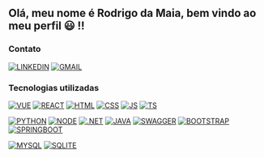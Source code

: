 ## Olá, meu nome é Rodrigo da Maia, bem vindo ao meu perfil 😃 !! 

### Contato

[![LINKEDIN](https://img.shields.io/badge/LINKEDIN-0E76A8?style=for-the-badge&logo=linkedin&logoColor=white)](https://www.linkedin.com/in/rodrigo-da-maia-eberle-4b1b0a231/)
[![GMAIL](https://img.shields.io/badge/GMAIL-white?style=for-the-badge&logo=gmail&logoColor=red)](mailto:rodrigomaiaeberle@gmail.com)

### Tecnologias utilizadas

[![VUE](https://img.shields.io/badge/-Vue.js-4FC08D?style=for-the-badge&logo=vuedotjs&logoColor=white)](#)
[![REACT](https://img.shields.io/badge/React-20232A?style=for-the-badge&logo=react&logoColor=61DAFB)](#)
[![HTML](https://img.shields.io/badge/HTML-B22222?style=for-the-badge&logo=html5&logoColor=white)](#)
[![CSS](https://img.shields.io/badge/CSS-4169E1?&style=for-the-badge&logo=css3&logoColor=white)](#)
[![JS](https://img.shields.io/badge/JavaScript-F7DF1E?style=for-the-badge&logo=javascript&logoColor=black)](#)
[![TS](https://img.shields.io/badge/TypeScript-007ACC?style=for-the-badge&logo=typescript&logoColor=white)](#)

[![PYTHON](https://img.shields.io/badge/Python-3776AB?style=for-the-badge&logo=python&logoColor=white)](#)
[![NODE](https://img.shields.io/badge/Node.js-43853D?style=for-the-badge&logo=node.js&logoColor=white)](#)
[![.NET](https://img.shields.io/badge/.NET-5C2D91?style=for-the-badge&logo=.net&logoColor=white)](#)
[![JAVA](https://img.shields.io/badge/Java-ED8B00?style=for-the-badge&logo=openjdk&logoColor=white)](#)
[![SWAGGER](https://img.shields.io/badge/Swagger-85EA2D?style=for-the-badge&logo=swagger&logoColor=white)](#)
[![BOOTSTRAP](https://img.shields.io/badge/Bootstrap-7952B3?style=for-the-badge&logo=bootstrap&logoColor=white)](#)
[![SPRINGBOOT](https://img.shields.io/badge/Springboot-6DB33F?style=for-the-badge&logo=springboot&logoColor=white)](#)

[![MYSQL](https://img.shields.io/badge/MySQL-005C84?style=for-the-badge&logo=mysql&logoColor=orange)](#)
[![SQLITE](https://img.shields.io/badge/SQLite-07405E?style=for-the-badge&logo=sqlite&logoColor=white)](#)
